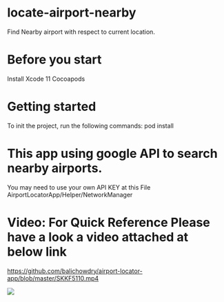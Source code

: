 # locate-airport-nearby
Find Nearby airport with respect to current location. 

# Before you start
Install Xcode 11
Cocoapods 

# Getting started
To init the project, run the following commands:
pod install

# This app using google API to search nearby airports.
You may need to use your own API KEY at this File AirportLocatorApp/Helper/NetworkManager

# Video: For Quick Reference Please have a look a video attached at below link
https://github.com/balichowdry/airport-locator-app/blob/master/SKKF5110.mp4


![](name-of-giphy.gif)
